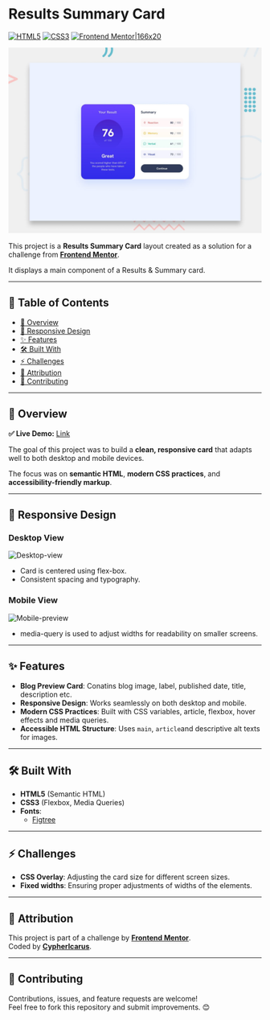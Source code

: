 # Results Summary Card

[![HTML5](https://img.shields.io/badge/HTML5-orange?logo=html5&logoColor=white)](https://developer.mozilla.org/en-US/docs/Web/Guide/HTML/HTML5) [![CSS3](https://img.shields.io/badge/CSS3-blue?logo=css3&logoColor=white)](https://developer.mozilla.org/en-US/docs/Web/CSS) [![Frontend Mentor|166x20](https://img.shields.io/badge/Challenge-Frontend%20Mentor-purple)](https://www.frontendmentor.io)

![preview](./preview.jpg)

This project is a **Results Summary Card** layout created as a solution for a challenge from [**Frontend Mentor**](https://www.frontendmentor.io/challenges/results-summary-component-CE_K6s0maV).

It displays a main component of a Results & Summary card.

---

## 📑 Table of Contents
- [🔎 Overview](#-overview)
- [📱 Responsive Design](#-responsive-design)
- [✨ Features](#-features)
- [🛠 Built With](#-built-with)
- [⚡ Challenges](#-challenges)
- [🙌 Attribution](#-attribution)
- [🤝 Contributing](#-contributing)

---

## 🔎 Overview

**✅ Live Demo:** [Link](https://app.netlify.com/projects/results-summary-card-main/overview)

The goal of this project was to build a **clean, responsive card** that adapts well to both desktop and mobile devices.

The focus was on **semantic HTML**, **modern CSS practices**, and **accessibility-friendly markup**.

---

## 📱 Responsive Design

### Desktop View

![Desktop-view](https://github.com/user-attachments/assets/0a4dd7c8-821c-421f-b286-9bdfd29b26f8)  

* Card is centered using flex-box.  
* Consistent spacing and typography.

### Mobile View

![Mobile-preview](https://github.com/user-attachments/assets/f4b28536-42a5-4ecb-bc27-fb47bea713e5)  
  
* media-query is used to adjust widths for readability on smaller screens.   

---

## ✨ Features

* **Blog Preview Card**: Conatins blog image, label, published date, title, description etc.
* **Responsive Design**: Works seamlessly on both desktop and mobile.  
* **Modern CSS Practices**: Built with CSS variables, article, flexbox, hover effects and media queries.  
* **Accessible HTML Structure**: Uses `main`, `article`and descriptive alt texts for images.  

---

## 🛠 Built With

* **HTML5** (Semantic HTML)  
* **CSS3** (Flexbox, Media Queries)  
* **Fonts**:  
  - [Figtree](https://gwfh.mranftl.com/fonts/figtree?subsets=latin)

---

## ⚡ Challenges

* **CSS Overlay**: Adjusting the card size for different screen sizes.
* **Fixed widths**: Ensuring proper adjustments of widths of the elements.

---

## 🙌 Attribution

This project is part of a challenge by [**Frontend Mentor**](https://www.frontendmentor.io).  
Coded by [**CypherIcarus**](https://github.com/Cyphericarus).

---

## 🤝 Contributing

Contributions, issues, and feature requests are welcome!  
Feel free to fork this repository and submit improvements. 😊  
